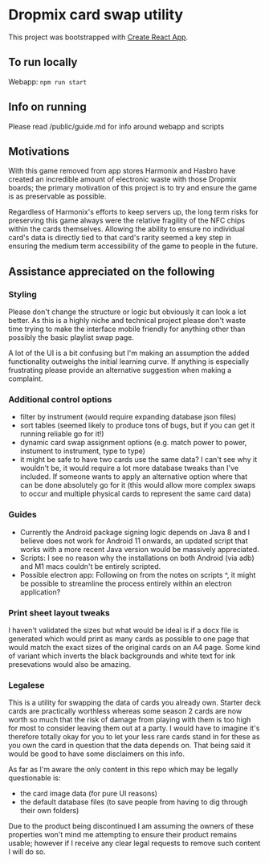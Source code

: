 # Dropmix card swap utility

This project was bootstrapped with [Create React App](https://github.com/facebook/create-react-app).

## To run locally

Webapp: `npm run start`

## Info on running

Please read /public/guide.md for info around webapp and scripts
## Motivations

With this game removed from app stores Harmonix and Hasbro have created an incredible amount of electronic waste with those Dropmix boards; the primary motivation of this project is to try and ensure the game is as preservable as possible.

Regardless of Harmonix's efforts to keep servers up, the long term risks for preserving this game always were the relative fragility of the NFC chips within the cards themselves. Allowing the ability to ensure no individual card's data is directly tied to that card's rarity seemed a key step in ensuring the medium term accessibility of the game to people in the future.

## Assistance appreciated on the following

### Styling

Please don't change the structure or logic but obviously it can look a lot better. As this is a highly niche and technical project please don't waste time trying to make the interface mobile friendly for anything other than possibly the basic playlist swap page.

A lot of the UI is a bit confusing but I'm making an assumption the added functionality outweighs the initial learning curve. If anything is especially frustrating please provide an alternative suggestion when making a complaint.

### Additional control options

- filter by instrument (would require expanding database json files)
- sort tables (seemed likely to produce tons of bugs, but if you can get it running reliable go for it!)
- dynamic card swap assignment options (e.g. match power to power, instument to instrument, type to type)
- it might be safe to have two cards use the same data? I can't see why it wouldn't be, it would require a lot more database tweaks than I've included. If someone wants to apply an alternative option where that can be done absolutely go for it (this would allow more complex swaps to occur and multiple physical cards to represent the same card data)

### Guides

- Currently the Android package signing logic depends on Java 8 and I believe does not work for Android 11 onwards, an updated script that works with a more recent Java version would be massively appreciated.
- Scripts: I see no reason why the installations on both Android (via adb) and M1 macs couldn't be entirely scripted. 
- Possible electron app: Following on from the notes on scripts ^, it might be possible to streamline the process entirely within an electron application?

### Print sheet layout tweaks

I haven't validated the sizes but what would be ideal is if a docx file is generated which would print as many cards as possible to one page that would match the exact sizes of the original cards on an A4 page. Some kind of variant which inverts the black backgrounds and white text for ink presevations would also be amazing.

### Legalese

This is a utility for swapping the data of cards you already own. Starter deck cards are practically worthless whereas some season 2 cards are now worth so much that the risk of damage from playing with them is too high for most to consider leaving them out at a party. I would have to imagine it's therefore totally okay for you to let your less rare cards stand in for these as you own the card in question that the data depends on. That being said it would be good to have some disclaimers on this info.

As far as I'm aware the only content in this repo which may be legally questionable is:

- the card image data (for pure UI reasons)
- the default database files (to save people from having to dig through their own folders)

Due to the product being discontinued I am assuming the owners of these properties won't mind me attempting to ensure their product remains usable; however if I receive any clear legal requests to remove such content I will do so.